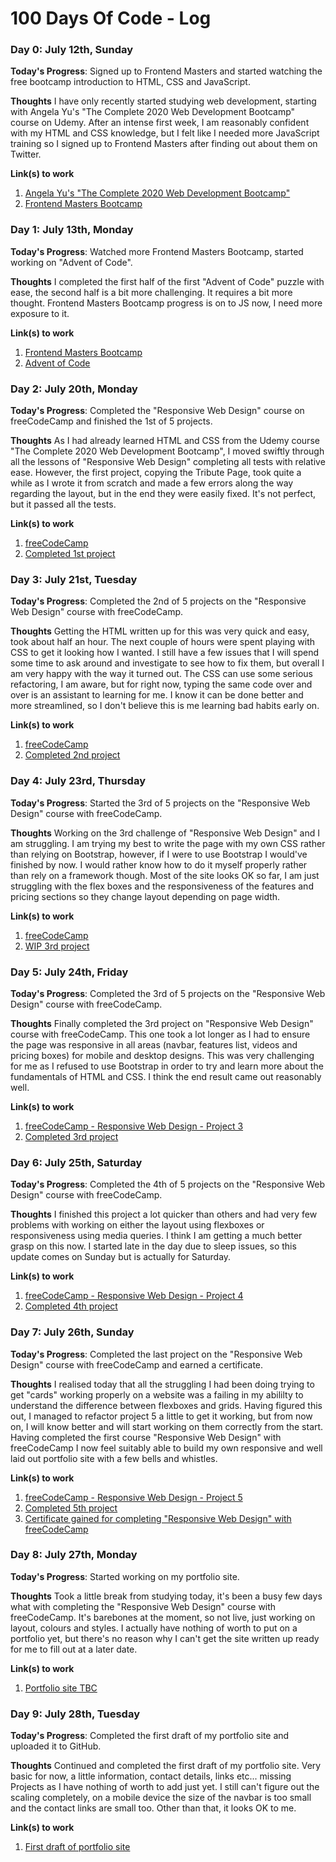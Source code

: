 # 100 Days Of Code - Log

### Day 0: July 12th, Sunday

**Today's Progress**: Signed up to Frontend Masters and started watching the free bootcamp introduction to HTML, CSS and JavaScript.

**Thoughts** I have only recently started studying web development, starting with Angela Yu's "The Complete 2020 Web Development Bootcamp" course on Udemy.  After an intense first week, I am reasonably confident with my HTML and CSS knowledge, but I felt like I needed more JavaScript training so I signed up to Frontend Masters after finding out about them on Twitter.

**Link(s) to work**
1. [Angela Yu's "The Complete 2020 Web Development Bootcamp"](https://www.udemy.com/course/the-complete-web-development-bootcamp/)
2. [Frontend Masters Bootcamp](https://frontendmasters.com/bootcamp/)

### Day 1: July 13th, Monday

**Today's Progress**: Watched more Frontend Masters Bootcamp, started working on "Advent of Code".

**Thoughts** I completed the first half of the first "Advent of Code" puzzle with ease, the second half is a bit more challenging.  It requires a bit more thought.  Frontend Masters Bootcamp progress is on to JS now, I need more exposure to it.

**Link(s) to work**
1. [Frontend Masters Bootcamp](https://frontendmasters.com/bootcamp/)
2. [Advent of Code](https://adventofcode.com/)

### Day 2: July 20th, Monday

**Today's Progress**: Completed the "Responsive Web Design" course on freeCodeCamp and finished the 1st of 5 projects.

**Thoughts** As I had already learned HTML and CSS from the Udemy course "The Complete 2020 Web Development Bootcamp", I moved swiftly through all the lessons of "Responsive Web Design" completing all tests with relative ease. However, the first project, copying the Tribute Page, took quite a while as I wrote it from scratch and made a few errors along the way regarding the layout, but in the end they were easily fixed. It's not perfect, but it passed all the tests.

**Link(s) to work**
1. [freeCodeCamp](https://www.freecodecamp.org/)
2. [Completed 1st project](https://codepen.io/Seventy9/pen/NWxejbW)

### Day 3: July 21st, Tuesday

**Today's Progress**: Completed the 2nd of 5 projects on the "Responsive Web Design" course with freeCodeCamp.

**Thoughts** Getting the HTML written up for this was very quick and easy, took about half an hour. The next couple of hours were spent playing with CSS to get it looking how I wanted. I still have a few issues that I will spend some time to ask around and investigate to see how to fix them, but overall I am very happy with the way it turned out. The CSS can use some serious refactoring, I am aware, but for right now, typing the same code over and over is an assistant to learning for me. I know it can be done better and more streamlined, so I don't believe this is me learning bad habits early on.

**Link(s) to work**
1. [freeCodeCamp](https://www.freecodecamp.org/)
2. [Completed 2nd project](https://seventy9.github.io/fcc-rwd-2/)

### Day 4: July 23rd, Thursday

**Today's Progress**: Started the 3rd of 5 projects on the "Responsive Web Design" course with freeCodeCamp.

**Thoughts** Working on the 3rd challenge of "Responsive Web Design" and I am struggling. I am trying my best to write the page with my own CSS rather than relying on Bootstrap, however, if I were to use Bootstrap I would've finished by now. I would rather know how to do it myself properly rather than rely on a framework though. Most of the site looks OK so far, I am just struggling with the flex boxes and the responsiveness of the features and pricing sections so they change layout depending on page width.

**Link(s) to work**
1. [freeCodeCamp](https://www.freecodecamp.org/)
2. [WIP 3rd project](https://seventy9.github.io/fcc-rwd-3/)

### Day 5: July 24th, Friday

**Today's Progress**: Completed the 3rd of 5 projects on the "Responsive Web Design" course with freeCodeCamp.

**Thoughts** Finally completed the 3rd project on "Responsive Web Design" course with freeCodeCamp. This one took a lot longer as I had to ensure the page was responsive in all areas (navbar, features list, videos and pricing boxes) for mobile and desktop designs. This was very challenging for me as I refused to use Bootstrap in order to try and learn more about the fundamentals of HTML and CSS. I think the end result came out reasonably well.

**Link(s) to work**
1. [freeCodeCamp - Responsive Web Design - Project 3](https://www.freecodecamp.org/learn/responsive-web-design/responsive-web-design-projects/build-a-product-landing-page)
2. [Completed 3rd project](https://seventy9.github.io/fcc-rwd-3/)

### Day 6: July 25th, Saturday

**Today's Progress**: Completed the 4th of 5 projects on the "Responsive Web Design" course with freeCodeCamp.

**Thoughts** I finished this project a lot quicker than others and had very few problems with working on either the layout using flexboxes or responsiveness using media queries. I think I am getting a much better grasp on this now. I started late in the day due to sleep issues, so this update comes on Sunday but is actually for Saturday.

**Link(s) to work**
1. [freeCodeCamp - Responsive Web Design - Project 4](https://www.freecodecamp.org/learn/responsive-web-design/responsive-web-design-projects/build-a-technical-documentation-page)
2. [Completed 4th project](https://seventy9.github.io/fcc-rwd-4/)

### Day 7: July 26th, Sunday

**Today's Progress**: Completed the last project on the "Responsive Web Design" course with freeCodeCamp and earned a certificate.

**Thoughts** I realised today that all the struggling I had been doing trying to get "cards" working properly on a website was a failing in my abililty to understand the difference between flexboxes and grids. Having figured this out, I managed to refactor project 5 a little to get it working, but from now on, I will know better and will start working on them correctly from the start. Having completed the first course "Responsive Web Design" with freeCodeCamp I now feel suitably able to build my own responsive and well laid out portfolio site with a few bells and whistles.

**Link(s) to work**
1. [freeCodeCamp - Responsive Web Design - Project 5](https://www.freecodecamp.org/learn/responsive-web-design/responsive-web-design-projects/build-a-personal-portfolio-webpage)
2. [Completed 5th project](https://seventy9.github.io/fcc-rwd-5/)
3. [Certificate gained for completing "Responsive Web Design" with freeCodeCamp](https://www.freecodecamp.org/certification/seventy9/responsive-web-design)

### Day 8: July 27th, Monday

**Today's Progress**: Started working on my portfolio site.

**Thoughts** Took a little break from studying today, it's been a busy few days what with completing the "Responsive Web Design" course with freeCodeCamp. It's barebones at the moment, so not live, just working on layout, colours and styles. I actually have nothing of worth to put on a portfolio yet, but there's no reason why I can't get the site written up ready for me to fill out at a later date.

**Link(s) to work**
1. [Portfolio site TBC](https://github.com/Seventy9/100-days-of-code)

### Day 9: July 28th, Tuesday

**Today's Progress**: Completed the first draft of my portfolio site and uploaded it to GitHub.

**Thoughts** Continued and completed the first draft of my portfolio site. Very basic for now, a little information, contact details, links etc... missing Projects as I have nothing of worth to add just yet. I still can't figure out the scaling completely, on a mobile device the size of the navbar is too small and the contact links are small too. Other than that, it looks OK to me.

**Link(s) to work**
1. [First draft of portfolio site](https://seventy9.github.io/seventy9dev/)